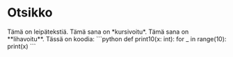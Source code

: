 <h1>Otsikko</h1>
Tämä on leipätekstiä.
Tämä sana on *kursivoitu*.
Tämä sana on **lihavoitu**.
Tässä on koodia:
```python
def print10(x: int):
    for _ in range(10):
        print(x)
```
